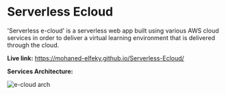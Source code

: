 # Serverless Ecloud

'Serverless e-cloud' is a serverless web app built using various AWS cloud services in order to deliver a virtual learning environment that is delivered through the cloud.

**Live link:** https://mohaned-elfeky.github.io/Serverless-Ecloud/

**Services Architecture:**

![e-cloud arch](https://user-images.githubusercontent.com/48531117/178159438-a08052ba-024d-4233-b671-aa2462669fda.png)
